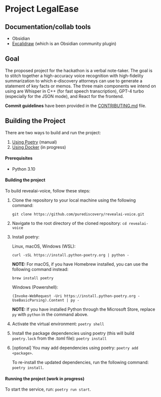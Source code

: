# Project LegalEase

## Documentation/collab tools

- Obsidian 
- [Excalidraw](https://forum.obsidian.md/t/excalidraw-full-featured-sketching-plugin-in-obsidian/17367) (which is an Obsidian community plugin)

## Goal
The proposed project for the hackathon is a verbal note-taker. The goal is to stitch together a high-accuracy voice recognition with high-fidelity summarization to which e-discovery attorneys can use to generate a statement of key facts or memos. The three main components we intend on using are Whisper in C++ (for fast speech transcription), GPT-4 turbo (especially for the JSON mode), and React for the frontend. 

**Commit guidelines** have been provided in the [CONTRIBUTING.md](CONTRIBUTING.md) file.

## Building the Project
There are two ways to build and run the project:
1. [Using Poetry](#poetry-manual) (manual)
2. [Using Docker](#using-docker) (in progress)

#### Prerequisites
- Python 3.10

#### Building the project
To build revealai-voice, follow these steps:

1. Clone the repository to your local machine using the following command:
    ```
    git clone https://github.com/purediscovery/revealai-voice.git
    ```

2. Navigate to the root directory of the cloned repository:
    `cd revealai-voice`

3. Install poetry:

    Linux, macOS, Windows (WSL):
    ```
    curl -sSL https://install.python-poetry.org | python -
    ```

    **NOTE:** 
    For macOS, if you have Homebrew installed, you can use the following command instead:
    ```
    brew install poetry
    ```

    Windows (Powershell):
    ```
    (Invoke-WebRequest -Uri https://install.python-poetry.org -UseBasicParsing).Content | py -
    ```
    
    **NOTE:**
    If you have installed Python through the Microsoft Store, replace `py` with `python` in the command above.


4. Activate the virtual environment:
    ```poetry shell```

5. Install the package dependencies using poetry (this will build `poetry.lock` from the .toml file):
    ```poetry install```


6. [optional] You may add dependencies using poetry:
    ```poetry add <package>```.
    
    To re-install the updated dependencies, run the following command:
    ```poetry install```.

#### Running the project (work in progress)
To start the service, run:
    ```poetry run start```.

